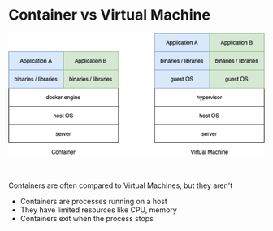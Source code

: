 # **Container vs Virtual Machine**

<p align="center">
    <img src="../images/container_vs_vm.png">
</p>
<br>

Containers are often compared to Virtual Machines, but they aren't  
 * Containers are processes running on a host  
 * They have limited resources like CPU, memory
 * Containers exit when the process stops